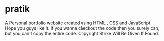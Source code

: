 # pratik
A Personal portfolio website created using HTML , CSS and JavaScript. Hope you guys like it.
If you wanna checkout the code then you surely can, but you can't copy the entire code.
Copyright Strike Will Be Given If Found.
